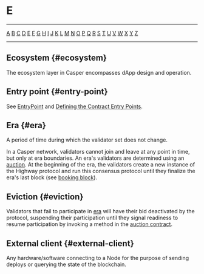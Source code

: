 # E

---

[A](./A.md) [B](./B.md) [C](./C.md) [D](./D.md) [E](./E.md) [F](./F.md) [G](./G.md) [H](./H.md) [I](./I.md) [J](./J.md) [K](./K.md) [L](./L.md) [M](./M.md) [N](./N.md) [O](./O.md) [P](./P.md) [Q](./Q.md) [R](./R.md) [S](./S.md) [T](./T.md) [U](./U.md) [V](./V.md) [W](./W.md) [X](./X.md) [Y](./Y.md) [Z](./Z.md)

---

## Ecosystem {#ecosystem}

The ecosystem layer in Casper encompasses dApp design and operation.

## Entry point {#entry-point}

See [EntryPoint](../dapp-dev-guide/sdkspec/types_chain.md#entrypoint) and [Defining the Contract Entry Points](../dapp-dev-guide/writing-contracts/rust-contracts.md#step-4-defining-the-contract-entry-points).

## Era {#era}

A period of time during which the validator set does not change.

In a Casper network, validators cannot join and leave at any point in time, but only at era boundaries. An era's validators are determined using an [auction](./A.md#auction). At the beginning of the era, the validators create a new instance of the Highway protocol and run this consensus protocol until they finalize the era's last block (see [booking block](./B.md#booking-block)).

## Eviction {#eviction}

Validators that fail to participate in [era](./E.md#era) will have their bid deactivated by the protocol, suspending their participation until they signal readiness to resume participation by invoking a method in the [auction contract](./A.md#auction-contract).

## External client {#external-client}

Any hardware/software connecting to a Node for the purpose of sending deploys or querying the state of the blockchain.
